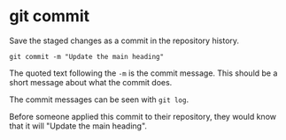 # git commit

Save the staged changes as a commit in the repository history.

	git commit -m "Update the main heading"

The quoted text following the `-m` is the commit message.
This should be a short message about what the commit does.

The commit messages can be seen with `git log`.

Before someone applied this commit to their repository, they would know
that it will "Update the main heading".
